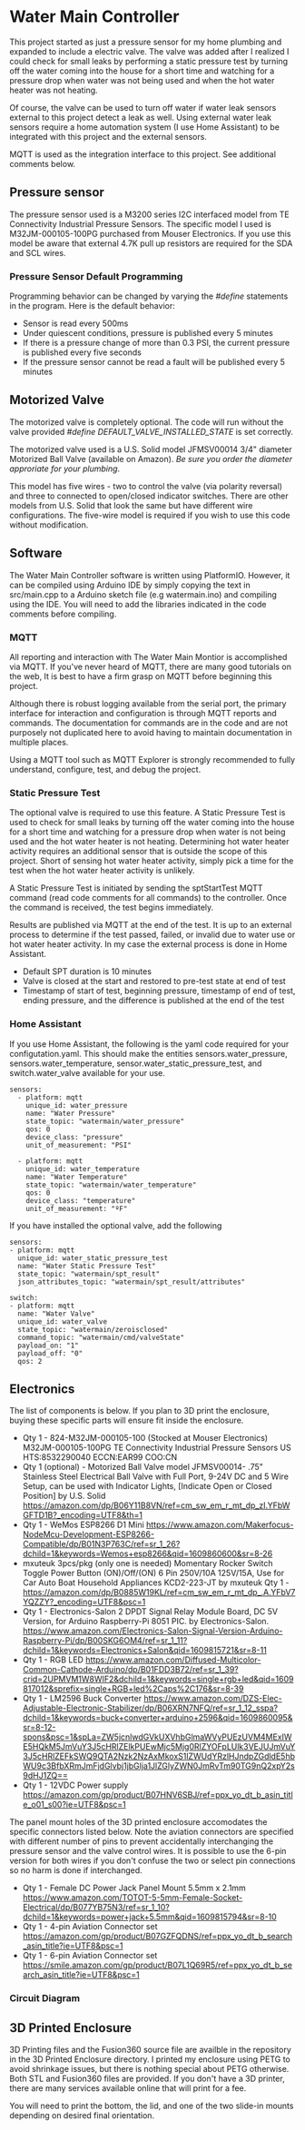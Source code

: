 # **Water Main Controller**
This project started as just a pressure sensor for my home plumbing and expanded to include a electric valve.  The valve was added after I realized I could check for small leaks by performing a static pressure test by turning off the water coming into the house for a short time and watching for a pressure drop when water was not being used and when the hot water heater was not heating.

Of course, the valve can be used to turn off water if water leak sensors external to this project detect a leak as well.  Using external water leak sensors require a home automation system (I use Home Assistant) to be integrated with this project and the external sensors.

MQTT is used as the integration interface to this project.  See additional comments below.

## **Pressure sensor**
The pressure sensor used is a M3200 series I2C interfaced model from TE Connectivity Industrial Pressure Sensors.  The specific model I used is M32JM-000105-100PG purchased from Mouser Electronics.  If you use this model be aware that external 4.7K pull up resistors are required for the SDA and SCL wires.

### **Pressure Sensor Default Programming**
Programming behavior can be changed by varying the *#define* statements in the program.  Here is the default behavior:
- Sensor is read every 500ms
- Under quiescent conditions, pressure is published every 5 minutes
- If there is a pressure change of more than 0.3 PSI, the current pressure is published every five seconds
- If the pressure sensor cannot be read a fault will be published every 5 minutes

## **Motorized Valve**
The motorized valve is completely optional.  The code will run without the valve provided *#define DEFAULT_VALVE_INSTALLED_STATE* is set correctly.

The motorized valve used is a U.S. Solid model JFMSV00014 3/4" diameter Motorized Ball Valve (available on Amazon).  _Be sure you order the diameter approriate for your plumbing_.  

This model has five wires - two to control the valve (via polarity reversal) and three to connected to open/closed indicator switches.  There are other models from U.S. Solid that look the same but have different wire configurations.  The five-wire model is required if you wish to use this code without modification.

## **Software**
The Water Main Controller software is written using PlatformIO.  However, it can be compiled using Arduino IDE by simply copying the text in src/main.cpp to a Arduino sketch file (e.g watermain.ino) and compiling using the IDE.  You will need to add the libraries indicated in the code comments before compiling.

### **MQTT**
All reporting and interaction with The Water Main Montior is accomplished via MQTT.  If you've never heard of MQTT, there are many good tutorials on the web,  It is best to have a firm grasp on MQTT before beginning this project.

Although there is robust logging available from the serial port, the primary interface for interaction and configuration is through MQTT reports and commands.  The documentation for commands are in the code and are not purposely not duplicated here to avoid having to maintain documentation in multiple places.

Using a MQTT tool such as MQTT Explorer is strongly recommended to fully understand, configure, test, and debug the project.

### **Static Pressure Test**
The optional valve is required to use this feature.  A Static Pressure Test is used to check for small leaks by turning off the water coming into the house for a short time and watching for a pressure drop when water is not being used and the hot water heater is not heating.  Determining hot water heater activity requires an additional sensor that is outside the scope of this project.  Short of sensing hot water heater activity, simply pick a time for the test when the hot water heater activity is unlikely.

A Static Pressure Test is initiated by sending the sptStartTest MQTT command (read code comments for all commands) to the controller.  Once the command is received, the test begins immediately.  

Results are published via MQTT at the end of the test.  It is up to an external process to determine if the test passed, failed, or  invalid due to water use or hot water heater activity.  In my case the external process is done in Home Assistant.
- Default SPT duration is 10 minutes
- Valve is closed at the start and restored to pre-test state at end of test
- Timestamp of start of test, beginning pressure, timestamp of end of test, ending pressure, and the difference is published at the end of the test


### **Home Assistant**
If you use Home Assistant, the following is the yaml code required for your configutation.yaml.  This should make the entities sensors.water_pressure, sensors.water_temperature, sensor.water_static_pressure_test, and switch.water_valve available for your use.

```
sensors:
  - platform: mqtt
    unique_id: water_pressure
    name: "Water Pressure"
    state_topic: "watermain/water_pressure"
    qos: 0
    device_class: "pressure"
    unit_of_measurement: "PSI"
    
  - platform: mqtt
    unique_id: water_temperature
    name: "Water Temperature"
    state_topic: "watermain/water_temperature"
    qos: 0
    device_class: "temperature"
    unit_of_measurement: "ºF"
  ```

  If you have installed the optional valve, add the following
  
  ```
  sensors:
  - platform: mqtt
    unique_id: water_static_pressure_test
    name: "Water Static Pressure Test"
    state_topic: "watermain/spt_result"
    json_attributes_topic: "watermain/spt_result/attributes"

  switch:
  - platform: mqtt
    name: "Water Valve"
    unique_id: water_valve
    state_topic: "watermain/zeroisclosed"
    command_topic: "watermain/cmd/valveState"
    payload_on: "1"
    payload_off: "0"
    qos: 2
  ```

## **Electronics**
The list of components is below.  If you plan to 3D print the enclosure, buying these specific parts will ensure fit inside the enclosure.

- Qty 1 - 824-M32JM-000105-100  (Stocked at Mouser Electronics)
M32JM-000105-100PG
TE Connectivity Industrial Pressure Sensors
US HTS:8532290040 ECCN:EAR99 COO:CN
- Qty 1 (optional)  - Motorized Ball Valve model JFMSV00014- .75" Stainless Steel Electrical Ball Valve with Full Port, 9-24V DC and 5 Wire Setup, can be used with Indicator Lights, [Indicate Open or Closed Position] by U.S. Solid
https://amazon.com/dp/B06Y11B8VN/ref=cm_sw_em_r_mt_dp_zI.YFbWGFTD1B?_encoding=UTF8&th=1
- Qty 1 - WeMos ESP8266 D1 Mini https://www.amazon.com/Makerfocus-NodeMcu-Development-ESP8266-Compatible/dp/B01N3P763C/ref=sr_1_26?dchild=1&keywords=Wemos+esp8266&qid=1609860600&sr=8-26
- mxuteuk 3pcs/pkg (only one is needed) Momentary Rocker Switch Toggle Power Button (ON)/Off/(ON) 6 Pin 250V/10A 125V/15A, Use for Car Auto Boat Household Appliances KCD2-223-JT  by mxuteuk
Qty 1 - https://amazon.com/dp/B0885W19KL/ref=cm_sw_em_r_mt_dp_.A.YFbV7YQZZY?_encoding=UTF8&psc=1
- Qty 1 - Electronics-Salon 2 DPDT Signal Relay Module Board, DC 5V Version, for Arduino Raspberry-Pi 8051 PIC.  by Electronics-Salon.  https://www.amazon.com/Electronics-Salon-Signal-Version-Arduino-Raspberry-Pi/dp/B00SKG6OM4/ref=sr_1_11?dchild=1&keywords=Electronics+Salon&qid=1609815721&sr=8-11
- Qty 1 - RGB LED https://www.amazon.com/Diffused-Multicolor-Common-Cathode-Arduino/dp/B01FDD3B72/ref=sr_1_39?crid=2UPMVM1W8WIF2&dchild=1&keywords=single+rgb+led&qid=1609817012&sprefix=single+RGB+led%2Caps%2C176&sr=8-39
- Qty 1 - LM2596 Buck Converter https://www.amazon.com/DZS-Elec-Adjustable-Electronic-Stabilizer/dp/B06XRN7NFQ/ref=sr_1_12_sspa?dchild=1&keywords=buck+converter+arduino+2596&qid=1609860095&sr=8-12-spons&psc=1&spLa=ZW5jcnlwdGVkUXVhbGlmaWVyPUEzUVM4MExIWE5HQkM5JmVuY3J5cHRlZElkPUEwMjc5Mjg0RlZYOFpLUlk3VEJUJmVuY3J5cHRlZEFkSWQ9QTA2Nzk2NzAxMkoxS1lZWUdYRzlHJndpZGdldE5hbWU9c3BfbXRmJmFjdGlvbj1jbGlja1JlZGlyZWN0JmRvTm90TG9nQ2xpY2s9dHJ1ZQ==
- Qty 1 - 12VDC Power supply 
https://amazon.com/gp/product/B07HNV6SBJ/ref=ppx_yo_dt_b_asin_title_o01_s00?ie=UTF8&psc=1

The panel mount holes of the 3D printed enclosure accomodates the specific connectors listed below.  Note the aviation connectors are specified with different number of pins to prevent accidentally interchanging the pressure sensor and the valve control wires.  It is possible to use the 6-pin version for both wires if you don't confuse the two or select pin connections so no harm is done if interchanged.

- Qty 1 - Female DC Power Jack Panel Mount 5.5mm x 2.1mm https://www.amazon.com/TOTOT-5-5mm-Female-Socket-Electrical/dp/B077YB75N3/ref=sr_1_10?dchild=1&keywords=power+jack+5.5mm&qid=1609815794&sr=8-10
- Qty 1 - 4-pin Aviation Connector set https://amazon.com/gp/product/B07GZFQDNS/ref=ppx_yo_dt_b_search_asin_title?ie=UTF8&psc=1
- Qty 1 - 6-pin Aviation Connector set https://smile.amazon.com/gp/product/B07L1Q69R5/ref=ppx_yo_dt_b_search_asin_title?ie=UTF8&psc=1

### Circuit Diagram

## **3D Printed Enclosure**
3D Printing files and the Fusion360 source file are availble in the repository in the 3D Printed Enclosure directory.  I printed my enclosure using PETG to avoid shrinkage issues, but there is nothing special about PETG otherwise.  Both STL and Fusion360 files are provided.  If you don't have a 3D printer, there are many services available online that will print for a fee.

You will need to print the bottom, the lid, and one of the two slide-in mounts depending on desired final orientation.



